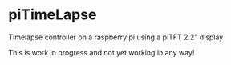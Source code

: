 # piTimeLapse
Timelapse controller on a raspberry pi using a piTFT 2.2" display

This is work in progress and not yet working in any way!
